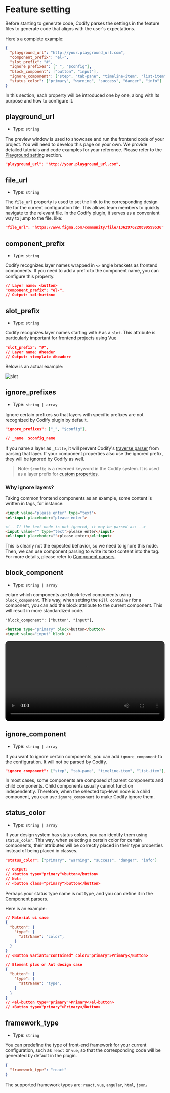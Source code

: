 # Feature setting

Before starting to generate code, Codify parses the settings in the feature files to generate code that aligns with the user's expectations.

Here's a complete example:

```json
{
  "playground_url": "http://your.playground_url.com",
  "component_prefix": "el-",
  "slot_prefix": "#",
  "ignore_prefixes": ["_", "$config"],
  "block_component": ["button", "input"],
  "ignore_component": ["step", "tab-pane", "timeline-item", "list-item"],
  "status_color": ["primary", "warning", "success", "danger", "info"]
}
```

In this section, each property will be introduced one by one, along with its purpose and how to configure it.

## playground_url

- Type: `string`

The preview window is used to showcase and run the frontend code of your project. You will need to develop this page on your own. We provide detailed tutorials and code examples for your reference. Please refer to the [Playground setting](/guide/playground-setting) section.

```json
"playground_url": "http://your.playground_url.com",
```

## file_url

- Type: `string`

The `file_url` property is used to set the link to the corresponding design file for the current configuration file. This allows team members to quickly navigate to the relevant file. In the Codify plugin, it serves as a convenient way to jump to the file. like:

```json
"file_url": "https://www.figma.com/community/file/1362976228899599536"
```

## component_prefix

- Type: `string`

Codify recognizes layer names wrapped in `<>` angle brackets as frontend components. If you need to add a prefix to the component name, you can configure this property.

```json
// Layer name: <button>
"component_prefix": "el-",
// Output: <el-button>
```

## slot_prefix

- Type: `string`

Codify recognizes layer names starting with `#` as a `slot`. This attribute is particularly important for frontend projects using [Vue](https://vuejs.org/guide/components/slots#named-slots)

```json
"slot_prefix": "#",
// Layer name: #header
// Output: <template #header>
```

Below is an actual example:

![slot](/images/slot-view.png)

## ignore_prefixes

- Type: `string | array`

Ignore certain prefixes so that layers with specific prefixes are not recognized by Codify plugin by default.

```json
"ignore_prefixes": ["_", "$config"],

// _name  $config_name
```

If you name a layer as `_title`, it will prevent Codify's [traverse parser](/guide/style-parsers#遍历解析器-traverse) from parsing that layer. If your component properties also use the ignored prefix, they will be ignored by Codify as well.

> Note: `$config` is a reserved keyword in the Codify system. It is used as a layer prefix for [custom properties](/guide/custom-properties).

### Why ignore layers?

Taking common frontend components as an example, some content is written in tags, for instance:

```html
<input value="please enter" type="text">
<el-input placehoder="please enter">

<!-- If the text node is not ignored, it may be parsed as: -->
<input value="" type="text">please enter</input>
<el-input placehoder="">please enter</el-input>

```
This is clearly not the expected behavior, so we need to ignore this node. Then, we can use component parsing to write its text content into the tag. For more details, please refer to [Component parsers](/guide/component-parsers).

## block_component

- Type: `string | array` 

eclare which components are block-level components using `block_component`. This way, when setting the `Fill container` for a component, you can add the block attribute to the current component. This will result in more standardized code.

```html
"block_component": ["button", "input"],

<button type="primary" block>button</button>
<input value="input" block />
```

<video width="100%" loop autoplay style="border-radius: 12px;"> 
  <source src="/images/block.mp4" type="video/mp4"> 
</video>

## ignore_component

- Type: `string | array` 

If you want to ignore certain components, you can add `ignore_component` to the configuration. It will not be parsed by Codify.

```json
"ignore_component": ["step", "tab-pane", "timeline-item", "list-item"],
```

In most cases, some components are composed of parent components and child components. Child components usually cannot function independently. Therefore, when the selected top-level node is a child component, you can use `ignore_component` to make Codify ignore them.

## status_color

- Type: `string | array`

If your design system has status colors, you can identify them using `status_color`. This way, when selecting a certain color for certain components, their attributes will be correctly placed in their type properties instead of being placed in classes.

```json
"status_color": ["primary", "warning", "success", "danger", "info"]

// Output:
// <button type="primary">button</button>
// Not:
// <button class="primary">button</button>
```

Perhaps your status type name is not type, and you can define it in the [Component parsers](/guide/component-parsers).

Here is an example:

```json {5,15}
// Material ui case
{
  "button": {
    "type": {
      "attrName": "color",
    }
  }
}
// <Button variant="contained" color="primary">Primary</Button>

// Element plus or Ant design case
{
  "button": {
    "type": {
      "attrName": "type",
    }
  }
}
// <el-button type="primary">Primary</el-button>
// <Button type="primary">Primary</Button>
```

## framework_type

- Type: `string`

You can predefine the type of front-end framework for your current configuration, such as `react` or `vue`, so that the corresponding code will be generated by default in the plugin.

```json
{
  "framework_type": "react"
}
```

The supported framework types are: `react`, `vue`, `angular`, `html`, `json`。
